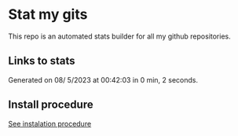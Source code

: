 # Stat my gits

This repo is an automated stats builder for all my github repositories.

## Links to stats


Generated on 08/ 5/2023 at 00:42:03 in 0 min, 2 seconds.

## Install procedure

[See instalation procedure](./src/install.md)
